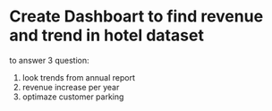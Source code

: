 # Create Dashboart to find revenue and trend in hotel dataset

<p>to answer 3 question:</p>
<ol>
  <li>look trends from annual report</li>
  <li>revenue increase per year</li>
  <li>optimaze customer parking</li>
</ol>
